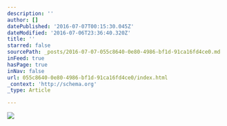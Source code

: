 ```yaml
---
description: ''
author: []
datePublished: '2016-07-07T00:15:30.045Z'
dateModified: '2016-07-06T23:36:40.320Z'
title: ''
starred: false
sourcePath: _posts/2016-07-07-055c8640-0e80-4986-bf1d-91ca16fd4ce0.md
inFeed: true
hasPage: true
inNav: false
url: 055c8640-0e80-4986-bf1d-91ca16fd4ce0/index.html
_context: 'http://schema.org'
_type: Article

---
```

![](https://the-grid-user-content.s3-us-west-2.amazonaws.com/e0737f82-fc34-41d1-bf01-f12b39ee7f44.jpg)